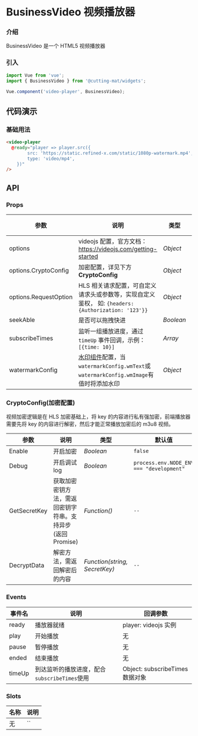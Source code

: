# BusinessVideo 视频播放器

### 介绍

BusinessVideo 是一个 HTML5 视频播放器

### 引入

```js
import Vue from 'vue';
import { BusinessVideo } from '@cutting-mat/widgets';

Vue.component('video-player', BusinessVideo);
```

## 代码演示

### 基础用法

```html
<video-player
  @ready="player => player.src({
        src: 'https://static.refined-x.com/static/1080p-watermark.mp4',
        type: 'video/mp4',
    })"
/>
```

## API

### Props

| 参数                  | 说明                                                                                               | 类型      | 默认值 |
| --------------------- | -------------------------------------------------------------------------------------------------- | --------- | ------ |
| options               | videojs 配置，官方文档：https://videojs.com/getting-started                                        | _Object_  | `-`    |
| options.CryptoConfig  | 加密配置，详见下方**CryptoConfig**                                                                 | _Object_  | `{}`   |
| options.RequestOption | HLS 相关请求配置，可自定义请求头或参数等，实现自定义鉴权， 如: `{headers: {Authorization: '123'}}` | _Object_  | `{}`   |
| seekAble              | 是否可以拖拽快进                                                                                   | _Boolean_ | `true` |
| subscribeTimes        | 监听一组播放进度，通过 `timeUp` 事件回调，示例：`[{time: 10}]`                                     | _Array_   | `[]`   |
| watermarkConfig       | [水印组件]()配置，当`watermarkConfig.wmText`或`watermarkConfig.wmImage`有值时将添加水印            | _Object_  | `{}`   |

### CryptoConfig(加密配置)

视频加密逻辑是在 HLS 加密基础上，将 key 的内容进行私有强加密，前端播放器需要先将 key 的内容进行解密，然后才能正常播放加密后的 m3u8 视频。

| 参数         | 说明                                                       | 类型                          | 默认值                                   |
| ------------ | ---------------------------------------------------------- | ----------------------------- | ---------------------------------------- |
| Enable       | 开启加密                                                   | _Boolean_                     | `false`                                  |
| Debug        | 开启调试 log                                               | _Boolean_                     | `process.env.NODE_ENV === "development"` |
| GetSecretKey | 获取加密密钥方法，需返回密钥字符串。支持异步(返回 Promise) | _Function()_                  | `--`                                     |
| DecryptData  | 解密方法，需返回解密后的内容                               | _Function(string, SecretKey)_ | `--`                                     |

### Events

| 事件名 | 说明                                         | 回调参数                        |
| ------ | -------------------------------------------- | ------------------------------- |
| ready  | 播放器就绪                                   | player: videojs 实例            |
| play   | 开始播放                                     | 无                              |
| pause  | 暂停播放                                     | 无                              |
| ended  | 结束播放                                     | 无                              |
| timeUp | 到达监听的播放进度，配合`subscribeTimes`使用 | Object: subscribeTimes 数据对象 |

### Slots

| 名称 | 说明 |
| ---- | ---- |
| 无   | ``   |
